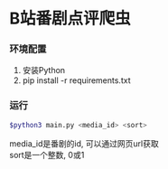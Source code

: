# B站番剧点评爬虫

### 环境配置

1. 安装Python
2. pip install -r requirements.txt

### 运行

```bash
$python3 main.py <media_id> <sort>
```
media_id是番剧的id, 可以通过网页url获取  
sort是一个整数, 0或1
